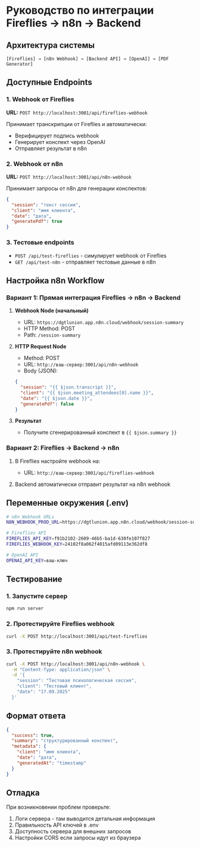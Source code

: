 # Руководство по интеграции Fireflies → n8n → Backend

## Архитектура системы

```
[Fireflies] → [n8n Webhook] → [Backend API] → [OpenAI] → [PDF Generator]
```

## Доступные Endpoints

### 1. Webhook от Fireflies
**URL:** `POST http://localhost:3001/api/fireflies-webhook`

Принимает транскрипции от Fireflies и автоматически:
- Верифицирует подпись webhook
- Генерирует конспект через OpenAI
- Отправляет результат в n8n

### 2. Webhook от n8n
**URL:** `POST http://localhost:3001/api/n8n-webhook`

Принимает запросы от n8n для генерации конспектов:
```json
{
  "session": "текст сессии",
  "client": "имя клиента",
  "date": "дата",
  "generatePdf": true
}
```

### 3. Тестовые endpoints
- `POST /api/test-fireflies` - симулирует webhook от Fireflies
- `GET /api/test-n8n` - отправляет тестовые данные в n8n

## Настройка n8n Workflow

### Вариант 1: Прямая интеграция Fireflies → n8n → Backend

1. **Webhook Node (начальный)**
   - URL: `https://dgtlunion.app.n8n.cloud/webhook/session-summary`
   - HTTP Method: POST
   - Path: `/session-summary`

2. **HTTP Request Node**
   - Method: POST
   - URL: `http://ваш-сервер:3001/api/n8n-webhook`
   - Body (JSON):
   ```json
   {
     "session": "{{ $json.transcript }}",
     "client": "{{ $json.meeting_attendees[0].name }}",
     "date": "{{ $json.date }}",
     "generatePdf": false
   }
   ```

3. **Результат**
   - Получите сгенерированный конспект в `{{ $json.summary }}`

### Вариант 2: Fireflies → Backend → n8n

1. В Fireflies настройте webhook на:
   - URL: `http://ваш-сервер:3001/api/fireflies-webhook`

2. Backend автоматически отправит результат на n8n webhook

## Переменные окружения (.env)

```bash
# n8n Webhook URLs
N8N_WEBHOOK_PROD_URL=https://dgtlunion.app.n8n.cloud/webhook/session-summary

# Fireflies API
FIREFLIES_API_KEY=f91b2102-2609-46b5-ba1d-630fe107f827
FIREFLIES_WEBHOOK_KEY=24102f8a062f4015afd09113e362df8

# OpenAI API
OPENAI_API_KEY=ваш-ключ
```

## Тестирование

### 1. Запустите сервер
```bash
npm run server
```

### 2. Протестируйте Fireflies webhook
```bash
curl -X POST http://localhost:3001/api/test-fireflies
```

### 3. Протестируйте n8n webhook
```bash
curl -X POST http://localhost:3001/api/n8n-webhook \
  -H "Content-Type: application/json" \
  -d '{
    "session": "Тестовая психологическая сессия",
    "client": "Тестовый клиент",
    "date": "17.09.2025"
  }'
```

## Формат ответа

```json
{
  "success": true,
  "summary": "структурированный конспект",
  "metadata": {
    "client": "имя клиента",
    "date": "дата",
    "generatedAt": "timestamp"
  }
}
```

## Отладка

При возникновении проблем проверьте:
1. Логи сервера - там выводится детальная информация
2. Правильность API ключей в .env
3. Доступность сервера для внешних запросов
4. Настройки CORS если запросы идут из браузера